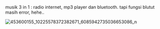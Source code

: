 musik 3 in 1 : radio internet, mp3 player dan bluetooth.
tapi fungsi blutut masih error, hehe..

![453600155_10225578372382671_6085942735036653086_n](https://github.com/user-attachments/assets/657d6244-162c-4123-9eee-8dddcb891dd4)
